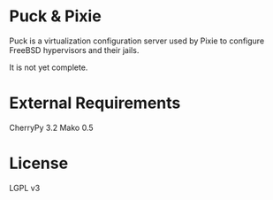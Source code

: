 # Puck & Pixie
Puck is a virtualization configuration server used by Pixie to configure FreeBSD hypervisors and their jails.

It is not yet complete.

# External Requirements
CherryPy 3.2
Mako 0.5

# License
LGPL v3
